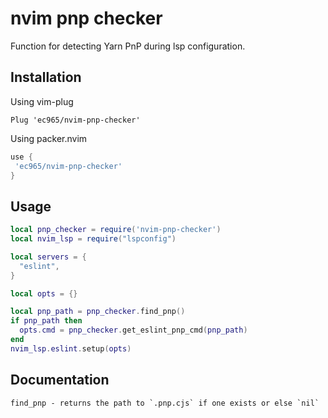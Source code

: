 # nvim pnp checker

Function for detecting Yarn PnP during lsp configuration.

## Installation

Using vim-plug

```vimscript
Plug 'ec965/nvim-pnp-checker'
```

Using packer.nvim

```lua
use {
 'ec965/nvim-pnp-checker'
}
```

## Usage

```lua if lsp == "eslint" then
local pnp_checker = require('nvim-pnp-checker')
local nvim_lsp = require("lspconfig")

local servers = {
  "eslint",
}

local opts = {}

local pnp_path = pnp_checker.find_pnp()
if pnp_path then
  opts.cmd = pnp_checker.get_eslint_pnp_cmd(pnp_path)
end
nvim_lsp.eslint.setup(opts)
```

## Documentation

```
find_pnp - returns the path to `.pnp.cjs` if one exists or else `nil`
```
